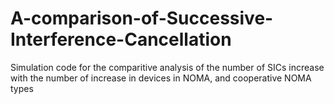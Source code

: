# A-comparison-of-Successive-Interference-Cancellation
Simulation code for the comparitive analysis of the number of SICs increase with the number of increase in devices in NOMA, and cooperative NOMA types
